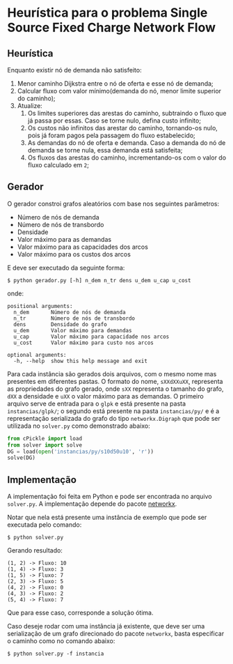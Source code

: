 # Heurística para o problema Single Source Fixed Charge Network Flow

## Heurística

Enquanto existir nó de demanda não satisfeito:

1. Menor caminho Dijkstra entre o nó de oferta e esse nó de demanda;
2. Calcular fluxo com valor mínimo(demanda do nó, menor limite superior do
caminho);
3. Atualize:
    1. Os limites superiores das arestas do caminho, subtraindo o fluxo que já
    passa por essas. Caso se torne nulo, defina custo infinito;
    2. Os custos não infinitos das arestar do caminho, tornando-os nulo, pois já
     foram pagos pela passagem do fluxo estabelecido;
    3. As demandas do nó de oferta e demanda. Caso a demanda do nó de demanda se
     torne nula, essa demanda está satisfeita;
    4. Os fluxos das arestas do caminho, incrementando-os com o valor do fluxo
    calculado em `2`;


## Gerador

O gerador constroi grafos aleatórios com base nos seguintes parâmetros:

* Número de nós de demanda
* Número de nós de transbordo
* Densidade
* Valor máximo para as demandas
* Valor máximo para as capacidades dos arcos
* Valor máximo para os custos dos arcos

E deve ser executado da seguinte forma:

    $ python gerador.py [-h] n_dem n_tr dens u_dem u_cap u_cost

onde:

    positional arguments:
      n_dem       Número de nós de demanda
      n_tr        Número de nós de transbordo
      dens        Densidade do grafo
      u_dem       Valor máximo para demandas
      u_cap       Valor máximo para capacidade nos arcos
      u_cost      Valor máximo para custo nos arcos

    optional arguments:
      -h, --help  show this help message and exit

Para cada instância são gerados dois arquivos, com o mesmo nome mas presentes em diferentes pastas. O formato do nome, `sXXdXXuXX`, representa as propriedades do grafo gerado, onde `sXX` representa o tamanho do grafo, `dXX` a densidade e `uXX` o valor máximo para as demandas. O primeiro arquivo serve de entrada para o `glpk` e está presente na pasta `instancias/glpk/`; o segundo está presente na pasta `instancias/py/` e é a representação serializada do grafo do tipo `networkx.Digraph` que pode ser utilizada no `solver.py` como demonstrado abaixo:

```python
from cPickle import load
from solver import solve
DG = load(open('instancias/py/s10d50u10', 'r'))
solve(DG)
```


## Implementação

A implementação foi feita em Python e pode ser encontrada no arquivo
`solver.py`. A implementação depende do pacote
[networkx](http://networkx.lanl.gov/index.html).

Notar que nela está presente
uma instância de exemplo que pode ser executada pelo comando:

    $ python solver.py

Gerando resultado:

    (1, 2) -> Fluxo: 10
    (1, 4) -> Fluxo: 3
    (1, 5) -> Fluxo: 7
    (2, 3) -> Fluxo: 5
    (4, 2) -> Fluxo: 0
    (4, 3) -> Fluxo: 2
    (5, 4) -> Fluxo: 7

Que para esse caso, corresponde a solução ótima.

Caso deseje rodar com uma instância já existente, que deve ser  uma
serialização de um grafo  direcionado do pacote `networkx`, basta especificar o
caminho como no comando abaixo:

    $ python solver.py -f instancia

